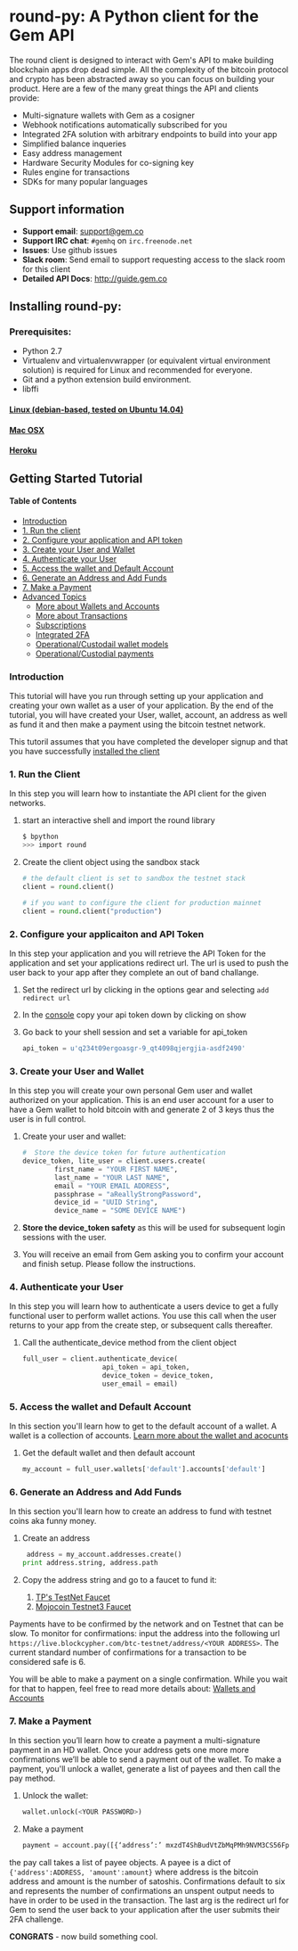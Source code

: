 # round-py: A Python client for the Gem API
The round client is designed to interact with Gem's API to make building blockchain apps drop dead simple.  All the complexity of the bitcoin protocol and crypto has been abstracted away so you can focus on building your product.  Here are a few of the many great things the API and clients provide:

* Multi-signature wallets with Gem as a cosigner
* Webhook notifications automatically subscribed for you
* Integrated 2FA solution with arbitrary endpoints to build into your app
* Simplified balance inqueries
* Easy address management
* Hardware Security Modules for co-signing key
* Rules engine for transactions
* SDKs for many popular languages

## Support information
* __Support email__: [support@gem.co](mailto:support@gem.co) 
* __Support IRC chat__: `#gemhq` on `irc.freenode.net`
* __Issues__:  Use github issues
* __Slack room__:  Send email to support requesting access to the slack room for this client
* __Detailed API Docs__:  http://guide.gem.co

## Installing round-py:
### Prerequisites:
* Python 2.7
* Virtualenv and virtualenvwrapper (or equivalent virtual environment solution) is required for Linux and recommended for everyone.
* Git and a python extension build environment.
* libffi

#### [Linux (debian-based, tested on Ubuntu 14.04)](docs/install.md#linux-debian-based-tested-on-ubuntu-1404)
#### [Mac OSX](docs/install.md#Mac-OSX)
#### [Heroku](docs/install.md#Heroku)

## Getting Started Tutorial
#### Table of Contents
* [Introduction](README.md#Introduction)
* [1. Run the client](README.md#Run-the-Client)
* [2. Configure your application and API token](README.md#Configure-your-application-and-API-Token)
* [3. Create your User and Wallet](README.md#Create-your-User-and-Wallet)
* [4. Authenticate your User](README.md#Authenticate-your-User)
* [5. Access the wallet and Default Account](README.md#Access-the-Wallet-and-Default-Account)
* [6. Generate an Address and Add Funds](README.md#Generate-an-Address-and-Add-Funds)
* [7. Make a Payment](README.md#Make-a-Payment)
* [Advanced Topics](docs/advanced.md)
	* [More about Wallets and Accounts](docs/advanced.md##wallets-and-accounts)
	* [More about Transactions](docs/advanced.md#transactions-and-pyaments)
	* [Subscriptions](docs/advanced.md#subscriptions)
	* [Integrated 2FA](docs/advanced.md#integrated-2fa)
	* [Operational/Custodail wallet models](docs/advanced.md#operationalcustodial-wallets)
	* [Operational/Custodial payments](docs/advanced.md#payments)

### Introduction
This tutorial will have you run through setting up your application and creating your own wallet as a user of your application.  By the end of the tutorial, you will have created your User, wallet, account, an address as well as fund it and then make a payment using the bitcoin testnet network.

This tutoril assumes that you have completed the developer signup and that you have successfully [installed the client](docs/install.md)

### 1. Run the Client
In this step you will learn how to instantiate the API client for the given networks.

1. start an interactive shell and import the round library

	```bash
	$ bpython
	>>> import round
	```

1. Create the client object using the sandbox stack 

	```python 
	# the default client is set to sandbox the testnet stack 
	client = round.client()

	# if you want to configure the client for production mainnet
	client = round.client("production")
	```

### 2. Configure your applicaiton and API Token
In this step your application and you will retrieve the API Token for the application and set your applications redirect url.  The url is used to push the user back to your app after they complete an out of band challange.

1. Set the redirect url by clicking in the options gear and selecting `add redirect url`

1. In the [console](https://my.gem.co) copy your api token down by clicking on show

1. Go back to your shell session and set a variable for api_token

	```python
	api_token = u'q234t09ergoasgr-9_qt4098qjergjia-asdf2490'
	```

### 3. Create your User and Wallet
In this step you will create your own personal Gem user and wallet authorized on your application.  This is an end user account for a user to have a Gem wallet to hold bitcoin with and generate 2 of 3 keys thus the user is in full control.

1. Create your user and wallet:

	```python
	#  Store the device token for future authentication
	device_token, lite_user = client.users.create(
			first_name = "YOUR FIRST NAME",
			last_name = "YOUR LAST NAME",
			email = "YOUR EMAIL ADDRESS",
			passphrase = "aReallyStrongPassword",
			device_id = "UUID String",
			device_name = "SOME DEVICE NAME")
	```
1. **Store the device_token safety** as this will be used for subsequent login sessions with the user.
1. You will receive an email from Gem asking you to confirm your account and finish setup.  Please follow the instructions.

### 4. Authenticate your User
In this step you will learn how to authenticate a users device to get a fully functional user to perform wallet actions.  You use this call when the user returns to your app from the create step, or subsequent calls thereafter.

1. Call the authenticate_device method from the client object
	
	```python
	full_user = client.authenticate_device(
						api_token = api_token,
						device_token = device_token,
						user_email = email)
	```

### 5. Access the wallet and Default Account
In this section you'll learn how to get to the default account of a wallet.  A wallet is a collection of accounts.  [Learn more about the wallet and acocunts]([docs/wallet-and-account-details.md)

1. Get the default wallet and then default account

	```python
	my_account = full_user.wallets['default'].accounts['default']
	```

### 6. Generate an Address and Add Funds
In this section you'll learn how to create an address to fund with testnet coins aka funny money.

1. Create an address

	```python
	 address = my_account.addresses.create()
	print address.string, address.path
	```
1. Copy the address string and go to a faucet to fund it:
	1. [TP's TestNet Faucet](https://tpfaucet.appspot.com/)
	1. [Mojocoin Testnet3 Faucet](http://faucet.xeno-genesis.com/)

Payments have to be confirmed by the network and on Testnet that can be slow.  To monitor for confirmations: input the address into the following url `https://live.blockcypher.com/btc-testnet/address/<YOUR ADDRESS>`.  The current standard number of confirmations for a transaction to be considered safe is 6. 

You will be able to make a payment on a single confirmation.  While you wait for that to happen, feel free to read more details about:
[Wallets and Accounts](docs/Advanced-Topics.md#More-About-Wallets-and-Accounts)

### 7. Make a Payment
In this section you’ll learn how to create a payment a multi-signature payment in an HD wallet.  Once your address gets one more more confirmations we’ll be able to send a payment out of the wallet.  To make a payment, you'll unlock a wallet, generate a list of payees and then call the pay method.

1. Unlock the wallet:

	```python
	wallet.unlock(<YOUR PASSWORD>)
	```
1. Make a payment

	```python
	payment = account.pay([{‘address’:’ mxzdT4ShBudVtZbMqPMh9NVM3CS56Fp11s’, ‘amount’:25000}],confirmations = 1, ‘https://my.mobileapp.com')
	```

the pay call takes a list of payee objects.  A payee is a dict of `{'address':ADDRESS, 'amount':amount}` where address is the bitcoin address and amount is the number of satoshis.  Confirmations default to six and represents the number of confirmations an unspent output needs to have in order to be used in the transaction.  The last arg is the redirect url for Gem to send the user back to your application after the user submits their 2FA challenge.  

**CONGRATS** - now build something cool. 
